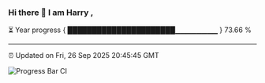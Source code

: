 ### Hi there 👋 I am Harry , 

⏳ Year progress { ██████████████████████▁▁▁▁▁▁▁▁ } 73.66 %

---

⏰ Updated on Fri, 26 Sep 2025 20:45:45 GMT

![Progress Bar CI](https://github.com/duykhang68/duykhang68/workflows/Progress%20Bar%20CI/badge.svg)
